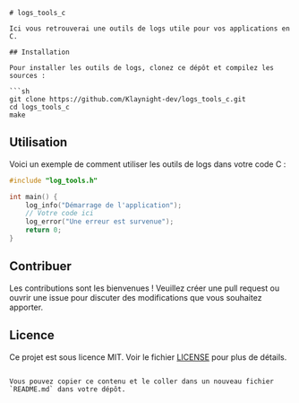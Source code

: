 ```
# logs_tools_c

Ici vous retrouverai une outils de logs utile pour vos applications en C.

## Installation

Pour installer les outils de logs, clonez ce dépôt et compilez les sources :

```sh
git clone https://github.com/Klaynight-dev/logs_tools_c.git
cd logs_tools_c
make
```

## Utilisation

Voici un exemple de comment utiliser les outils de logs dans votre code C :

```c
#include "log_tools.h"

int main() {
    log_info("Démarrage de l'application");
    // Votre code ici
    log_error("Une erreur est survenue");
    return 0;
}
```

## Contribuer

Les contributions sont les bienvenues ! Veuillez créer une pull request ou ouvrir une issue pour discuter des modifications que vous souhaitez apporter.

## Licence

Ce projet est sous licence MIT. Voir le fichier [LICENSE](LICENSE) pour plus de détails.
```

Vous pouvez copier ce contenu et le coller dans un nouveau fichier `README.md` dans votre dépôt.
